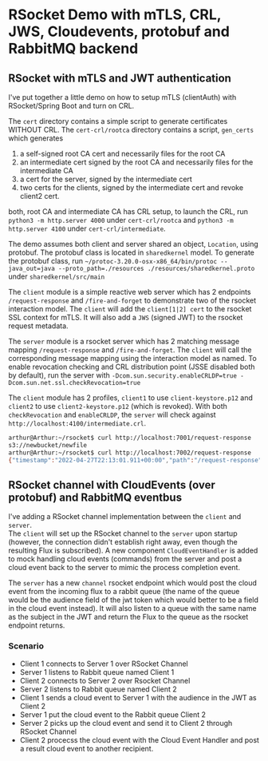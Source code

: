 # RSocket Demo with mTLS, CRL, JWS, Cloudevents, protobuf and RabbitMQ backend

## RSocket with mTLS and JWT authentication

I've put together a little demo on how to setup mTLS (clientAuth) with RSocket/Spring Boot and turn on CRL.

The `cert` directory contains a simple script to generate certificates WITHOUT CRL.
The `cert-crl/rootca` directory contains a script, `gen_certs` which generates 

1. a self-signed root CA cert and necessarily files for the root CA
2. an intermediate cert signed by the root CA and necessarily files for the intermediate CA
3. a cert for the server, signed by the intermediate cert
4. two certs for the clients, signed by the intermediate cert and revoke client2 cert.

both, root CA and intermediate CA has CRL setup, to launch the CRL, 
run `python3 -m http.server 4000` under `cert-crl/rootca` and 
`python3 -m http.server 4100` under `cert-crl/intermediate`.

The demo assumes both client and server shared an object, `Location`, using protobuf.
The protobuf class is located in `sharedkernel` model.
To generate the protobuf class, run
`~/protoc-3.20.0-osx-x86_64/bin/protoc --java_out=java --proto_path=./resources ./resources/sharedkernel.proto` under `sharedkernel/src/main`

The `client` module is a simple reactive web server which has 2 endpoints `/request-response` and `/fire-and-forget` to demonstrate two of the rsocket interaction model.
The `client` will add the `client[1|2] cert` to the rsocket SSL context for mTLS.
It will also add a `JWS` (signed JWT) to the rsocket request metadata.

The `server` module is a rsocket server which has 2 matching message mapping `/request-response` and `/fire-and-forget`.
The `client` will call the corresponding message mapping using the interaction model as named.
To enable revocation checking and CRL distribution point (JSSE disabled both by default), run the server with `-Dcom.sun.security.enableCRLDP=true -Dcom.sun.net.ssl.checkRevocation=true`

The `client` module has 2 profiles, `client1` to use `client-keystore.p12` and `client2` to use `client2-keystore.p12` (which is revoked).
With both `checkRevocation` and `enableCRLDP`, the `server` will check against `http://localhost:4100/intermediate.crl`.

```bash
arthur@Arthur:~/rsocket$ curl http://localhost:7001/request-response
s3://newbucket/newfile
arthur@Arthur:~/rsocket$ curl http://localhost:7002/request-response
{"timestamp":"2022-04-27T22:13:01.911+00:00","path":"/request-response","status":500,"error":"Internal Server Error","requestId":"831f1a23-1"}
```

## RSocket channel with CloudEvents (over protobuf) and RabbitMQ eventbus

I've adding a RSocket channel implementation between the `client` and `server`.  
The `client` will set up the RSocket channel to the `server` upon startup (however, the connection didn't establish right away, even though the resulting Flux is subscribed).
A new component `CloudEventHandler` is added to mock handling cloud events (commands) from the server and post a cloud event back to the server to mimic the process completion event.

The `server` has a new `channel` rsocket endpoint which would post the cloud event from the incoming flux to a rabbit queue (the name of the queue would be the audience field of the jwt token which would better to be a field in the cloud event instead).
It will also listen to a queue with the same name as the subject in the JWT and return the Flux to the queue as the rsocket endpoint returns.

### Scenario

* Client 1 connects to Server 1 over RSocket Channel
* Server 1 listens to Rabbit queue named Client 1
* Client 2 connects to Server 2 over Rsocket Channel
* Server 2 listens to Rabbit queue named Client 2
* Client 1 sends a cloud event to Server 1 with the audience in the JWT as Client 2
* Server 1 put the cloud event to the Rabbit queue Client 2
* Server 2 picks up the cloud event and send it to Client 2 through RSocket Channel
* Client 2 procecss the cloud event with the Cloud Event Handler and post a result cloud event to another recipient.
